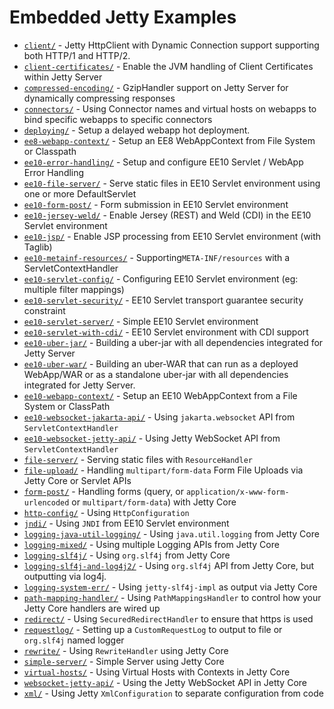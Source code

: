 # Embedded Jetty Examples

* [`client/`](client/) - Jetty HttpClient with Dynamic Connection support supporting both HTTP/1 and HTTP/2.
* [`client-certificates/`](client-certificates/) - Enable the JVM handling of Client Certificates within Jetty Server
* [`compressed-encoding/`](compressed-encoding/) - GzipHandler support on Jetty Server for dynamically compressing responses
* [`connectors/`](connectors/) - Using Connector names and virtual hosts on webapps to bind specific webapps to specific connectors
* [`deploying/`](deploying/) - Setup a delayed webapp hot deployment.
* [`ee8-webapp-context/`](ee8-webapp-context/) - Setup an EE8 WebAppContext from File System or Classpath
* [`ee10-error-handling/`](ee10-error-handling/) - Setup and configure EE10 Servlet / WebApp Error Handling
* [`ee10-file-server/`](ee10-file-server/) - Serve static files in EE10 Servlet environment using one or more DefaultServlet
* [`ee10-form-post/`](ee10-form-post/) - Form submission in EE10 Servlet environment
* [`ee10-jersey-weld/`](ee10-jersey-weld/) - Enable Jersey (REST) and Weld (CDI) in the EE10 Servlet environment
* [`ee10-jsp/`](ee10-jsp/) - Enable JSP processing from EE10 Servlet environment (with Taglib)
* [`ee10-metainf-resources/`](ee10-metainf-resources/) - Supporting`META-INF/resources` with a ServletContextHandler
* [`ee10-servlet-config/`](ee10-servlet-config/) - Configuring EE10 Servlet environment (eg: multiple filter mappings)
* [`ee10-servlet-security/`](ee10-servlet-security/) - EE10 Servlet transport guarantee security constraint 
* [`ee10-servlet-server/`](ee10-servlet-server/) - Simple EE10 Servlet environment
* [`ee10-servlet-with-cdi/`](ee10-servlet-with-cdi/) - EE10 Servlet environment with CDI support
* [`ee10-uber-jar/`](ee10-uber-jar/) - Building a uber-jar with all dependencies integrated for Jetty Server
* [`ee10-uber-war/`](ee10-uber-war/) - Building an uber-WAR that can run as a deployed WebApp/WAR or as a standalone uber-jar with all dependencies integrated for Jetty Server.
* [`ee10-webapp-context/`](ee10-webapp-context/) - Setup an EE10 WebAppContext from a File System or ClassPath
* [`ee10-websocket-jakarta-api/`](ee10-websocket-jakarta-api/) - Using `jakarta.websocket` API from `ServletContextHandler`
* [`ee10-websocket-jetty-api/`](ee10-websocket-jetty-api/) - Using Jetty WebSocket API from `ServletContextHandler`
* [`file-server/`](file-server/) - Serving static files with `ResourceHandler`
* [`file-upload/`](file-upload/) - Handling `multipart/form-data` Form File Uploads via Jetty Core or Servlet APIs
* [`form-post/`](form-post/) - Handling forms (query, or `application/x-www-form-urlencoded` or `multipart/form-data`) with Jetty Core
* [`http-config/`](http-config/) - Using `HttpConfiguration`
* [`jndi/`](jndi/) - Using `JNDI` from EE10 Servlet environment
* [`logging-java-util-logging/`](logging-java-util-logging/) - Using `java.util.logging` from Jetty Core
* [`logging-mixed/`](logging-mixed/) - Using multiple Logging APIs from Jetty Core
* [`logging-slf4j/`](logging-slf4j/) - Using `org.slf4j` from Jetty Core
* [`logging-slf4j-and-log4j2/`](logging-slf4j-and-log4j2/) - Using `org.slf4j` API from Jetty Core, but outputting via log4j.
* [`logging-system-err/`](logging-system-err/) - Using `jetty-slf4j-impl` as output via Jetty Core
* [`path-mapping-handler/`](path-mapping-handler/) - Using `PathMappingsHandler` to control how your Jetty Core handlers are wired up
* [`redirect/`](redirect/) - Using `SecuredRedirectHandler` to ensure that https is used
* [`requestlog/`](requestlog/) - Setting up a `CustomRequestLog` to output to file or `org.slf4j` named logger
* [`rewrite/`](rewrite/) - Using `RewriteHandler` using Jetty Core
* [`simple-server/`](simple-server/) - Simple Server using Jetty Core
* [`virtual-hosts/`](virtual-hosts/) - Using Virtual Hosts with Contexts in Jetty Core
* [`websocket-jetty-api/`](websocket-jetty-api/) - Using the Jetty WebSocket API in Jetty Core
* [`xml/`](xml/) - Using Jetty `XmlConfiguration` to separate configuration from code